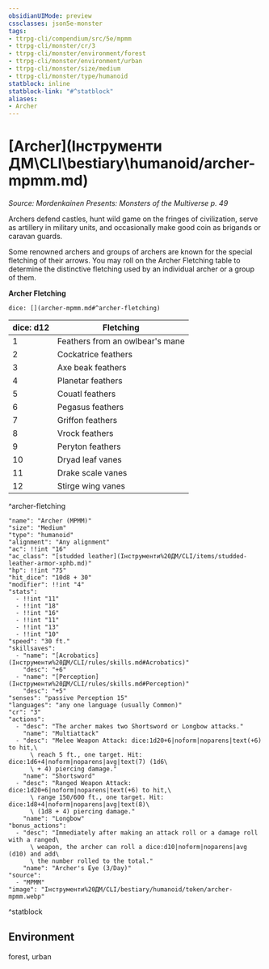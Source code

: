 ```yaml
---
obsidianUIMode: preview
cssclasses: json5e-monster
tags:
- ttrpg-cli/compendium/src/5e/mpmm
- ttrpg-cli/monster/cr/3
- ttrpg-cli/monster/environment/forest
- ttrpg-cli/monster/environment/urban
- ttrpg-cli/monster/size/medium
- ttrpg-cli/monster/type/humanoid
statblock: inline
statblock-link: "#^statblock"
aliases:
- Archer
---
```

# [Archer](Інструменти ДМ\CLI\bestiary\humanoid/archer-mpmm.md)
*Source: Mordenkainen Presents: Monsters of the Multiverse p. 49*  

Archers defend castles, hunt wild game on the fringes of civilization, serve as artillery in military units, and occasionally make good coin as brigands or caravan guards.

Some renowned archers and groups of archers are known for the special fletching of their arrows. You may roll on the Archer Fletching table to determine the distinctive fletching used by an individual archer or a group of them.

**Archer Fletching**

`dice: [](archer-mpmm.md#^archer-fletching)`

| dice: d12 | Fletching |
|-----------|-----------|
| 1 | Feathers from an owlbear's mane |
| 2 | Cockatrice feathers |
| 3 | Axe beak feathers |
| 4 | Planetar feathers |
| 5 | Couatl feathers |
| 6 | Pegasus feathers |
| 7 | Griffon feathers |
| 8 | Vrock feathers |
| 9 | Peryton feathers |
| 10 | Dryad leaf vanes |
| 11 | Drake scale vanes |
| 12 | Stirge wing vanes |
^archer-fletching

```statblock
"name": "Archer (MPMM)"
"size": "Medium"
"type": "humanoid"
"alignment": "Any alignment"
"ac": !!int "16"
"ac_class": "[studded leather](Інструменти%20ДМ/CLI/items/studded-leather-armor-xphb.md)"
"hp": !!int "75"
"hit_dice": "10d8 + 30"
"modifier": !!int "4"
"stats":
  - !!int "11"
  - !!int "18"
  - !!int "16"
  - !!int "11"
  - !!int "13"
  - !!int "10"
"speed": "30 ft."
"skillsaves":
  - "name": "[Acrobatics](Інструменти%20ДМ/CLI/rules/skills.md#Acrobatics)"
    "desc": "+6"
  - "name": "[Perception](Інструменти%20ДМ/CLI/rules/skills.md#Perception)"
    "desc": "+5"
"senses": "passive Perception 15"
"languages": "any one language (usually Common)"
"cr": "3"
"actions":
  - "desc": "The archer makes two Shortsword or Longbow attacks."
    "name": "Multiattack"
  - "desc": "Melee Weapon Attack: dice:1d20+6|noform|noparens|text(+6) to hit,\
      \ reach 5 ft., one target. Hit: dice:1d6+4|noform|noparens|avg|text(7) (1d6\
      \ + 4) piercing damage."
    "name": "Shortsword"
  - "desc": "Ranged Weapon Attack: dice:1d20+6|noform|noparens|text(+6) to hit,\
      \ range 150/600 ft., one target. Hit: dice:1d8+4|noform|noparens|avg|text(8)\
      \ (1d8 + 4) piercing damage."
    "name": "Longbow"
"bonus_actions":
  - "desc": "Immediately after making an attack roll or a damage roll with a ranged\
      \ weapon, the archer can roll a dice:d10|noform|noparens|avg (d10) and add\
      \ the number rolled to the total."
    "name": "Archer's Eye (3/Day)"
"source":
  - "MPMM"
"image": "Інструменти%20ДМ/CLI/bestiary/humanoid/token/archer-mpmm.webp"
```
^statblock

## Environment

forest, urban